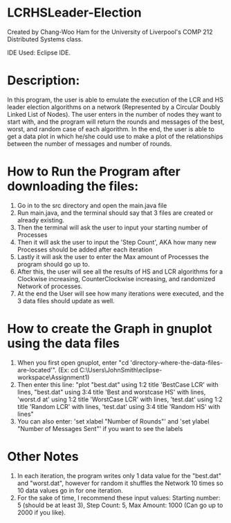 # LCRHSLeader-Election
Created by Chang-Woo Ham for the University of Liverpool's COMP 212 Distributed Systems class.

IDE Used: Eclipse IDE.

# Description:
In this program, the user is able to emulate the execution of the LCR and HS leader election algorithms on a network (Represented by a Circular Doubly Linked List of Nodes). The user enters in the number of nodes they want to start with, and the program will return the rounds and messages of the best, worst, and random case of each algorithm. In the end, the user is able to get a data plot in which he/she could use to make a plot of the relationships between the number of messages and number of rounds.

# How to Run the Program after downloading the files:
1) Go in to the src directory and open the main.java file
2) Run main.java, and the terminal should say that 3 files are created or already existing.
3) Then the terminal will ask the user to input your starting number of Processes
4) Then it will ask the user to input the 'Step Count', AKA how many new Processes should be added after each iteration
5) Lastly it will ask the user to enter the Max amount of Processes the program should go up to.
6) After this, the user will see all the results of HS and LCR algorithms for a Clockwise increasing, CounterClockwise increasing, and randomized Network of processes.
7) At the end the User will see how many iterations were executed, and the 3 data files should update as well.

# How to create the Graph in gnuplot using the data files
1) When you first open gnuplot, enter "cd 'directory-where-the-data-files-are-located'". (Ex: cd C:\Users\JohnSmith\eclipse-workspace\Assignment1)
2) Then enter this line: "plot "best.dat" using 1:2 title 'BestCase LCR' with lines, "best.dat" using 3:4 title 'Best and worstcase HS' with lines, 'worst.d
at' using 1:2 title 'WorstCase LCR' with lines, 'test.dat' using 1:2 title 'Random LCR' with lines, 'test.dat' using 3:4 title 'Random HS' 
with lines"
3) You can also enter: 'set xlabel "Number of Rounds"' and 'set ylabel "Number of Messages Sent"' if you want to see the labels 

# Other Notes
1) In each iteration, the program writes only 1 data value for the "best.dat" and "worst.dat", however for random it shuffles the Network 10 times so 10 data values go in for one iteration.
2) For the sake of time, I recommend these input values: Starting number: 5 (should be at least 3), Step Count: 5, Max Amount: 1000 (Can go up to 2000 if you like).
